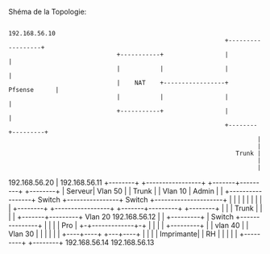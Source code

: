 
Shéma de la Topologie:

                                                                 192.168.56.10
                                                                +------------------+
                                  +-----------+                 |                  |
                                  |           |                 |                  |
                                  |    NAT    +-----------------+     Pfsense      |
                                  |           |                 |                  |
                                  +-----------+                 |                  |
                                                                +--------+---------+
                                                                         |
                                                                         |
                                                                   Trunk |
                                                                         |
                                                                         |
192.168.56.20                                                            |                                192.168.56.11
   +--------+                 +-----------------+                +-------+---------+                     +--------+
   | Serveur|     Vlan 50     |                 |     Trunk      |                 |       Vlan 10       | Admin  |
   |        +-----------------+     Switch      +----------------+     Switch      +---------------------+        |
   |        |                 |                 |                |                 |                     |        |
   +--------+                 +-----------------+                +-------+---------+                     +--------+
                                                                         |
                                                                         |
                                                                         |
                                                                   Trunk |
                                                                         |
                                                                         |
                                                                         |
                                                                 +-------+---------+    Vlan 20     192.168.56.12
                                                                 |                 |               +---------+
                                                                 |     Switch      +---------------+         |
                                                                 |                 |               |   Pro   |
                                                                 +-+-------------+-+               |         |
                                                                   |             |                 +---------+
                                                                   |             |
                                                          vlan 40  |             |  Vlan 30
                                                                   |             |
                                                                   |             |
                                                                   |             |
                                                              +----+----+    +---+----+
                                                              |         |    |        |
                                                              Imprimante|    |   RH   |
                                                              |         |    |        |
                                                              +---------+    +--------+
                                                            192.168.56.14    192.168.56.13



